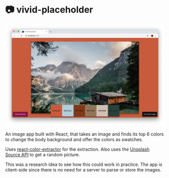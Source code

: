 # 📷 vivid-placeholder

![](screenshot.png)

An image app built with React, that takes an image and finds its top 6 colors to change the body background and offer the colors as swatches.

Uses [react-color-extractor](https://www.npmjs.com/package/react-color-extractor) for the extraction. Also uses the [Unsplash Source API](https://source.unsplash.com/) to get a random picture.

This was a research idea to see how this could work in practice. The app is client-side since there is no need for a server to parse or store the images.
